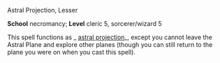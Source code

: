 Astral Projection, Lesser

**School** necromancy; **Level** cleric 5, sorcerer/wizard 5

This spell functions as _ [astral projection](/pathfinderRPG/prd/spells/astralProjection.html#_astral-projection)_, except you cannot leave the Astral Plane and explore other planes (though you can still return to the plane you were on when you cast this spell).

